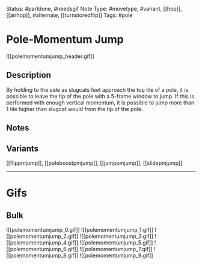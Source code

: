 Status: #partdone, #needsgif
Note Type: #movetype, #variant, [[hop]], [[airhop]], #alternate, [[turnstoredflip]]
Tags: #pole

# Pole-Momentum Jump
![[polemomentumjump_header.gif]]
## Description
By holding to the side as slugcats feet approach the top tile of a pole, it is possible to leave the tip of the pole with a 5-frame window to jump. If this is performed with enough vertical momentum, it is possible to jump more than 1 tile higher than slugcat would from the tip of the pole.

## Notes


## Variants
[[flippmjump]], [[poleboostpmjump]], [[jumppmjump]], [[slidepmjump]]

___
# Gifs
## Bulk
![[polemomentumjump_0.gif]]
![[polemomentumjump_1.gif]]
![[polemomentumjump_2.gif]]
![[polemomentumjump_3.gif]]
![[polemomentumjump_4.gif]]
![[polemomentumjump_5.gif]]
![[polemomentumjump_6.gif]]
![[polemomentumjump_7.gif]]
![[polemomentumjump_8.gif]]
![[polemomentumjump_9.gif]]
